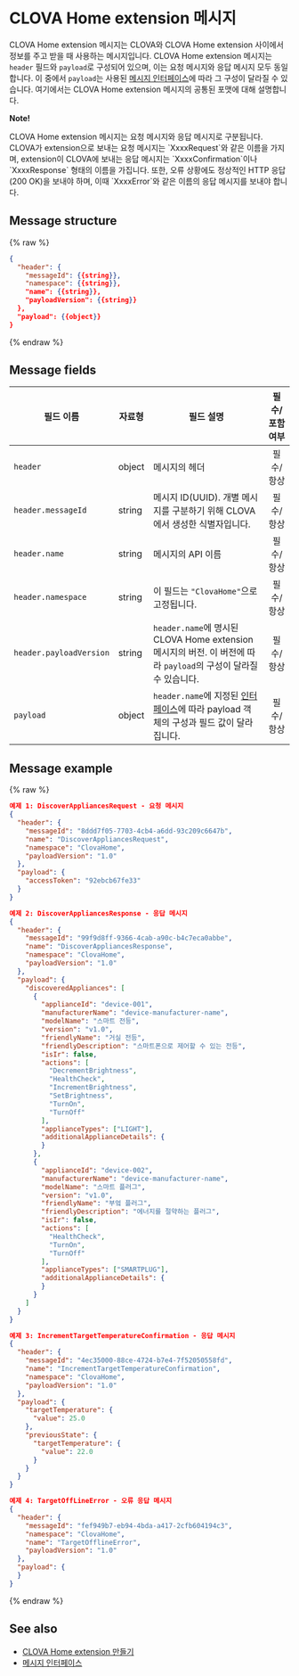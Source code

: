 # CLOVA Home extension 메시지
CLOVA Home extension 메시지는 CLOVA와 CLOVA Home extension 사이에서 정보를 주고 받을 때 사용하는 메시지입니다. CLOVA Home extension 메시지는 `header` 필드와 `payload`로 구성되어 있으며, 이는 요청 메시지와 응답 메시지 모두 동일합니다. 이 중에서 `payload`는 사용된 [메시지 인터페이스](/Develop/References/Message_Interfaces.md)에 따라 그 구성이 달라질 수 있습니다. 여기에서는 CLOVA Home extension 메시지의 공통된 포맷에 대해 설명합니다.

<div class="note">
  <p><strong>Note!</strong></p>
  <p>CLOVA Home extension 메시지는 요청 메시지와 응답 메시지로 구분됩니다. CLOVA가 extension으로 보내는 요청 메시지는 `XxxxRequest`와 같은 이름을 가지며, extension이 CLOVA에 보내는 응답 메시지는 `XxxxConfirmation`이나 `XxxxResponse` 형태의 이름을 가집니다. 또한, 오류 상황에도 정상적인 HTTP 응답(200 OK)을 보내야 하며, 이때 `XxxxError`와 같은 이름의 응답 메시지를 보내야 합니다.</p>
</div>

## Message structure
{% raw %}
```json
{
  "header": {
    "messageId": {{string}},
    "namespace": {{string}},
    "name": {{string}},
    "payloadVersion": {{string}}
  },
  "payload": {{object}}
}
```
{% endraw %}


## Message fields
| 필드 이름       | 자료형    | 필드 설명                     | 필수/포함 여부 |
|---------------|---------|-----------------------------|:-------------:|
| `header`                 | object | 메시지의 헤더                                                                                            | 필수/항상     |
| `header.messageId`       | string | 메시지 ID(UUID). 개별 메시지를 구분하기 위해 CLOVA에서 생성한 식별자입니다.                                         | 필수/항상     |
| `header.name`            | string | 메시지의 API 이름                                                                                        | 필수/항상     |
| `header.namespace`       | string | 이 필드는 `"ClovaHome"`으로 고정됩니다.                                                                     | 필수/항상     |
| `header.payloadVersion`  | string | `header.name`에 명시된 CLOVA Home extension 메시지의 버전. 이 버전에 따라 `payload`의 구성이 달라질 수 있습니다.  | 필수/항상     |
| `payload`                | object | `header.name`에 지정된 [인터페이스](#CLOVAHomeExtInterface)에 따라 payload 객체의 구성과 필드 값이 달라집니다.       | 필수/항상     |

## Message example
{% raw %}
```json
예제 1: DiscoverAppliancesRequest - 요청 메시지
{
  "header": {
    "messageId": "8ddd7f05-7703-4cb4-a6dd-93c209c6647b",
    "name": "DiscoverAppliancesRequest",
    "namespace": "ClovaHome",
    "payloadVersion": "1.0"
  },
  "payload": {
    "accessToken": "92ebcb67fe33"
  }
}

예제 2: DiscoverAppliancesResponse - 응답 메시지
{
  "header": {
    "messageId": "99f9d8ff-9366-4cab-a90c-b4c7eca0abbe",
    "name": "DiscoverAppliancesResponse",
    "namespace": "ClovaHome",
    "payloadVersion": "1.0"
  },
  "payload": {
    "discoveredAppliances": [
      {
        "applianceId": "device-001",
        "manufacturerName": "device-manufacturer-name",
        "modelName": "스마트 전등",
        "version": "v1.0",
        "friendlyName": "거실 전등",
        "friendlyDescription": "스마트폰으로 제어할 수 있는 전등",
        "isIr": false,
        "actions": [
          "DecrementBrightness",
          "HealthCheck",
          "IncrementBrightness",
          "SetBrightness",
          "TurnOn",
          "TurnOff"
        ],
        "applianceTypes": ["LIGHT"],
        "additionalApplianceDetails": {
        }
      },
      {
        "applianceId": "device-002",
        "manufacturerName": "device-manufacturer-name",
        "modelName": "스마트 플러그",
        "version": "v1.0",
        "friendlyName": "부엌 플러그",
        "friendlyDescription": "에너지를 절약하는 플러그",
        "isIr": false,
        "actions": [
          "HealthCheck",
          "TurnOn",
          "TurnOff"
        ],
        "applianceTypes": ["SMARTPLUG"],
        "additionalApplianceDetails": {
        }
      }
    ]
  }
}

예제 3: IncrementTargetTemperatureConfirmation - 응답 메시지
{
  "header": {
    "messageId": "4ec35000-88ce-4724-b7e4-7f52050558fd",
    "name": "IncrementTargetTemperatureConfirmation",
    "namespace": "ClovaHome",
    "payloadVersion": "1.0"
  },
  "payload": {
    "targetTemperature": {
      "value": 25.0
    },
    "previousState": {
      "targetTemperature": {
        "value": 22.0
      }
    }
  }
}

예제 4: TargetOffLineError - 오류 응답 메시지
{
  "header": {
    "messageId": "fef949b7-eb94-4bda-a417-2cfb604194c3",
    "namespace": "ClovaHome",
    "name": "TargetOfflineError",
    "payloadVersion": "1.0"
  },
  "payload": {
  }
}
```
{% endraw %}

## See also
* [CLOVA Home extension 만들기](/Develop/Guides/Build_Clova_Home_Extension.md)
* [메시지 인터페이스](/Develop/References/Message_Interfaces.md)
